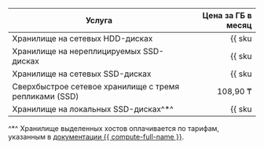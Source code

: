 | Услуга                                  | Цена за ГБ в месяц                                                     |
| ----- | ----: |
| Хранилище на сетевых HDD-дисках         | {{ sku|KZT|mdb.cluster.network-hdd.kafka|month|string }}               |
| Хранилище на нереплицируемых SSD-дисках | {{ sku|KZT|mdb.cluster.network-ssd-nonreplicated.kafka|month|string }} |
| Хранилище на сетевых SSD-дисках         | {{ sku|KZT|mdb.cluster.network-nvme.kafka|month|string }}              |
| Сверхбыстрое сетевое хранилище с тремя репликами (SSD) | 108,90 ₸ |
| Хранилище на локальных SSD-дисках^*^ | {{ sku|KZT|mdb.cluster.local-nvme.kafka|month|string }}               |


^*^ Хранилище выделенных хостов оплачивается по тарифам, указанным в [документации {{ compute-full-name }}](../../compute/pricing.md#prices).

